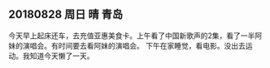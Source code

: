 ## 20180828 周日 晴 青岛 

今天早上起床还车，去充值亚惠美食卡。上午看了中国新歌声的2集，看了一半阿妹的演唱会。有时间要去看阿妹的演唱会。
下午在家睡觉，看电影。没出去运动。我知道今天懒了一天。

